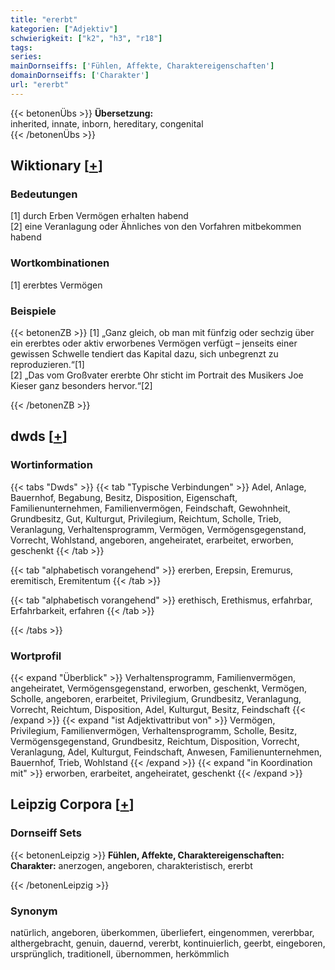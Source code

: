 ```yaml
---
title: "ererbt"
kategorien: ["Adjektiv"]
schwierigkeit: ["k2", "h3", "r18"]
tags:
series:
mainDornseiffs: ['Fühlen, Affekte, Charaktereigenschaften']
domainDornseiffs: ['Charakter']
url: "ererbt"
---
```


{{< betonenÜbs >}}
**Übersetzung:**  
inherited, innate, inborn, hereditary, congenital  
{{< /betonenÜbs >}}

## Wiktionary [[+](https://de.wiktionary.org/wiki/ererbt)]

### Bedeutungen
[1] durch Erben Vermögen erhalten habend  
[2] eine Veranlagung oder Ähnliches von den Vorfahren mitbekommen habend  

### Wortkombinationen
[1] ererbtes Vermögen  

### Beispiele
{{< betonenZB >}}
[1] „Ganz gleich, ob man mit fünfzig oder sechzig über ein ererbtes oder aktiv erworbenes Vermögen verfügt – jenseits einer gewissen Schwelle tendiert das Kapital dazu, sich unbegrenzt zu reproduzieren.“[1]  
[2] „Das vom Großvater ererbte Ohr sticht im Portrait des Musikers Joe Kieser ganz besonders hervor.“[2]  

{{< /betonenZB >}}


## dwds [[+](https://www.dwds.de/wb/ererbt)]

### Wortinformation
{{< tabs "Dwds" >}}
{{< tab "Typische Verbindungen" >}}
Adel, Anlage, Bauernhof, Begabung, Besitz, Disposition, Eigenschaft, Familienunternehmen, Familienvermögen, Feindschaft, Gewohnheit, Grundbesitz, Gut, Kulturgut, Privilegium, Reichtum, Scholle, Trieb, Veranlagung, Verhaltensprogramm, Vermögen, Vermögensgegenstand, Vorrecht, Wohlstand, angeboren, angeheiratet, erarbeitet, erworben, geschenkt
{{< /tab >}}

{{< tab "alphabetisch vorangehend" >}}
ererben, Erepsin, Eremurus, eremitisch, Eremitentum
{{< /tab >}}

{{< tab "alphabetisch vorangehend" >}}
erethisch, Erethismus, erfahrbar, Erfahrbarkeit, erfahren
{{< /tab >}}

{{< /tabs >}}

### Wortprofil
{{< expand "Überblick" >}} Verhaltensprogramm, Familienvermögen, angeheiratet, Vermögensgegenstand, erworben, geschenkt, Vermögen, Scholle, angeboren, erarbeitet, Privilegium, Grundbesitz, Veranlagung, Vorrecht, Reichtum, Disposition, Adel, Kulturgut, Besitz, Feindschaft {{< /expand >}}
{{< expand "ist Adjektivattribut von" >}} Vermögen, Privilegium, Familienvermögen, Verhaltensprogramm, Scholle, Besitz, Vermögensgegenstand, Grundbesitz, Reichtum, Disposition, Vorrecht, Veranlagung, Adel, Kulturgut, Feindschaft, Anwesen, Familienunternehmen, Bauernhof, Trieb, Wohlstand {{< /expand >}}
{{< expand "in Koordination mit" >}} erworben, erarbeitet, angeheiratet, geschenkt {{< /expand >}}

## Leipzig Corpora [[+](https://corpora.uni-leipzig.de/en/res?word=ererbt&corpusId=deu_newscrawl-public_2018)]

### Dornseiff Sets
{{< betonenLeipzig >}}
**Fühlen, Affekte, Charaktereigenschaften:**  
**Charakter:** anerzogen, angeboren, charakteristisch, ererbt  

{{< /betonenLeipzig >}}

### Synonym
natürlich, angeboren, überkommen, überliefert, eingenommen, vererbbar, althergebracht, genuin, dauernd, vererbt, kontinuierlich, geerbt, eingeboren, ursprünglich, traditionell, übernommen, herkömmlich

